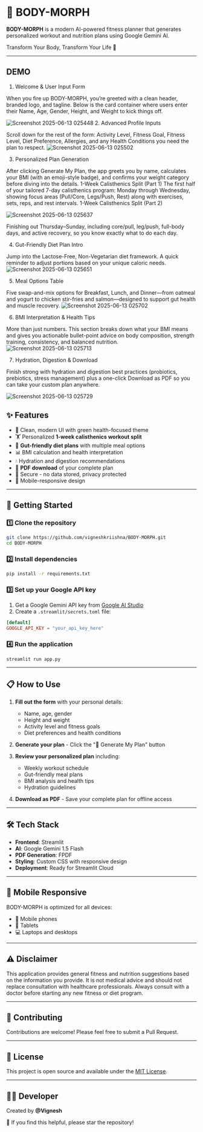 # 🧬 BODY-MORPH

**BODY-MORPH** is a modern AI-powered fitness planner that generates personalized workout and nutrition plans using Google Gemini AI.

Transform Your Body, Transform Your Life 💪

---
## DEMO
1. Welcome & User Input Form

When you fire up BODY-MORPH, you’re greeted with a clean header, branded logo, and tagline. Below is the card container where users enter their Name, Age, Gender, Height, and Weight to kick things off.

![Screenshot 2025-06-13 025448](https://github.com/user-attachments/assets/08dbb118-d8e1-4825-9df2-d50583d5541c)
2. Advanced Profile Inputs

Scroll down for the rest of the form: Activity Level, Fitness Goal, Fitness Level, Diet Preference, Allergies, and any Health Conditions you need the plan to respect.
![Screenshot 2025-06-13 025502](https://github.com/user-attachments/assets/ae5c4cf2-48fc-4bca-98bc-e68d1bdeee34)

3. Personalized Plan Generation

After clicking Generate My Plan, the app greets you by name, calculates your BMI (with an emoji-style badge), and confirms your weight category before diving into the details. 1-Week Calisthenics Split (Part 1)
The first half of your tailored 7-day calisthenics program: Monday through Wednesday, showing focus areas (Pull/Core, Legs/Push, Rest) along with exercises, sets, reps, and rest intervals. 1-Week Calisthenics Split (Part 2)

![Screenshot 2025-06-13 025637](https://github.com/user-attachments/assets/d980df59-0672-4e98-a872-b0a4762c4775)

Finishing out Thursday–Sunday, including core/pull, leg/push, full-body days, and active recovery, so you know exactly what to do each day.

4. Gut-Friendly Diet Plan Intro

Jump into the Lactose-Free, Non-Vegetarian diet framework. A quick reminder to adjust portions based on your unique caloric needs.
![Screenshot 2025-06-13 025651](https://github.com/user-attachments/assets/96a24717-f5df-4d69-af1d-552c91eff3e2)

5. Meal Options Table

Five swap-and-mix options for Breakfast, Lunch, and Dinner—from oatmeal and yogurt to chicken stir-fries and salmon—designed to support gut health and muscle recovery.
![Screenshot 2025-06-13 025702](https://github.com/user-attachments/assets/a8ebf879-4ef7-4529-bf4d-12ddf8806ba1)

6. BMI Interpretation & Health Tips

More than just numbers. This section breaks down what your BMI means and gives you actionable bullet-point advice on body composition, strength training, consistency, and balanced nutrition.
![Screenshot 2025-06-13 025713](https://github.com/user-attachments/assets/fc2ca8ec-98b2-4c0c-9242-7f1449ce41eb)

7. Hydration, Digestion & Download

Finish strong with hydration and digestion best practices (probiotics, prebiotics, stress management) plus a one-click Download as PDF so you can take your custom plan anywhere.

![Screenshot 2025-06-13 025729](https://github.com/user-attachments/assets/5bded0b2-951b-4ced-a01d-18874e9e333a)


## ✨ Features

- 🎨 Clean, modern UI with green health-focused theme
- 🏋️ Personalized **1-week calisthenics workout split**
- 🥗 **Gut-friendly diet plans** with multiple meal options
- 📊 BMI calculation and health interpretation
- 💧 Hydration and digestion recommendations
- 📄 **PDF download** of your complete plan
- 🔐 Secure - no data stored, privacy protected
- 📱 Mobile-responsive design

---

## 🚀 Getting Started

### 1️⃣ Clone the repository
```bash
git clone https://github.com/vigneshkriishna/BODY-MORPH.git
cd BODY-MORPH
```

### 2️⃣ Install dependencies
```bash
pip install -r requirements.txt
```

### 3️⃣ Set up your Google API key
1. Get a Google Gemini API key from [Google AI Studio](https://makersuite.google.com/app/apikey)
2. Create a `.streamlit/secrets.toml` file:
```toml
[default]
GOOGLE_API_KEY = "your_api_key_here"
```

### 4️⃣ Run the application
```bash
streamlit run app.py
```

---

## 📋 How to Use

1. **Fill out the form** with your personal details:
   - Name, age, gender
   - Height and weight
   - Activity level and fitness goals
   - Diet preferences and health conditions

2. **Generate your plan** - Click the "🚀 Generate My Plan" button

3. **Review your personalized plan** including:
   - Weekly workout schedule
   - Gut-friendly meal plans
   - BMI analysis and health tips
   - Hydration guidelines

4. **Download as PDF** - Save your complete plan for offline access

---

## 🛠️ Tech Stack

- **Frontend**: Streamlit
- **AI**: Google Gemini 1.5 Flash
- **PDF Generation**: FPDF
- **Styling**: Custom CSS with responsive design
- **Deployment**: Ready for Streamlit Cloud

---

## 📱 Mobile Responsive

BODY-MORPH is optimized for all devices:
- 📱 Mobile phones
- 📱 Tablets
- 💻 Laptops and desktops

---

## ⚠️ Disclaimer

This application provides general fitness and nutrition suggestions based on the information you provide. It is not medical advice and should not replace consultation with healthcare professionals. Always consult with a doctor before starting any new fitness or diet program.

---

## 🤝 Contributing

Contributions are welcome! Please feel free to submit a Pull Request.

---

## 📜 License

This project is open source and available under the [MIT License](LICENSE).

---

## 👨‍💻 Developer

Created by **@Vignesh** 

🌟 If you find this helpful, please star the repository!
